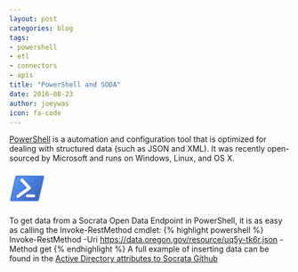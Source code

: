 ```yaml
---
layout: post
categories: blog
tags:
- powershell
- etl
- connectors
- apis
title: "PowerShell and SODA"
date: 2016-08-23
author: joeywas
icon: fa-code
---
```


[PowerShell](https://github.com/PowerShell/PowerShell) is a automation and configuration tool that is optimized for dealing with structured data (such as JSON and XML).   It was recently open-sourced by Microsoft and runs on Windows, Linux, and OS X.   

![Connectors](/img/Powershell_64.png)

To get data from a Socrata Open Data Endpoint in PowerShell, it is as easy as calling the Invoke-RestMethod cmdlet:
{% highlight powershell %}
Invoke-RestMethod -Uri https://data.oregon.gov/resource/uq5y-tk6r.json -Method get
{% endhighlight %}
A full example of inserting data can be found in the [Active Directory attributes to Socrata Github](https://github.com/joeywas/active-directory-attributes-to-socrata)
